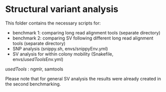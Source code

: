 # Structural variant analysis

This folder contains the necessary scripts for:

- benchmark 1: comparing long read alignment tools (separate directory)
- benchmark 2: comparing SV following different long read alignment tools (separate directory)
- SNP analysis (snippy.sh, envs/snippyEnv.yml)
- SV analysis for within colony mobility (Snakefile, envs/*usedTools*Env.yml)

*usedTools* : ngmlr, samtools

Please note that for general SV analysis the results were already created in the second benchmarking. 
